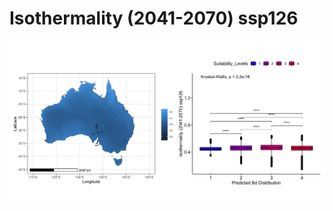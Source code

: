 # Isothermality (2041-2070) ssp126
![image info](../../Analysis_Plots/Full_Extent_OnlyEnvs/Isothermality_2041_2070_126.png)